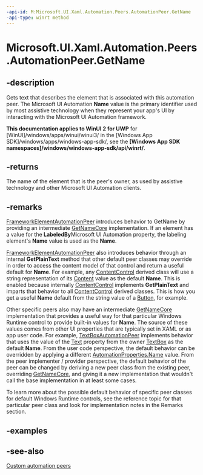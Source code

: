 ```yaml
---
-api-id: M:Microsoft.UI.Xaml.Automation.Peers.AutomationPeer.GetName
-api-type: winrt method
---
```


<!-- Method syntax
public string GetName()
-->

# Microsoft.UI.Xaml.Automation.Peers.AutomationPeer.GetName

## -description
Gets text that describes the element that is associated with this automation peer. The Microsoft UI Automation  **Name** value is the primary identifier used by most assistive technology when they represent your app's UI by interacting with the Microsoft UI Automation framework.

**This documentation applies to WinUI 2 for UWP** for [WinUI]/windows/apps/winui/winui3/ in the [Windows App SDK]/windows/apps/windows-app-sdk/, see the **[Windows App SDK namespaces]/windows/windows-app-sdk/api/winrt/**.

## -returns
The name of the element that is the peer's owner, as used by assistive technology and other Microsoft UI Automation clients.

## -remarks
[FrameworkElementAutomationPeer](frameworkelementautomationpeer.md) introduces behavior to GetName by providing an intermediate [GetNameCore](automationpeer_getnamecore_2066192858.md) implementation. If an element has a value for the **LabeledBy**Microsoft UI Automation property, the labeling element's **Name** value is used as the **Name**.

[FrameworkElementAutomationPeer](frameworkelementautomationpeer.md) also introduces behavior through an internal **GetPlainText** method that other default peer classes may override in order to access the content model of that control and return a useful default for **Name**. For example, any [ContentControl](../microsoft.ui.xaml.controls/contentcontrol.md) derived class will use a string representation of its [Content](../microsoft.ui.xaml.controls/contentcontrol_content.md) value as the default **Name**. This is enabled because internally [ContentControl](../microsoft.ui.xaml.controls/contentcontrol.md) implements **GetPlainText** and imparts that behavior to all [ContentControl](../microsoft.ui.xaml.controls/contentcontrol.md) derived classes. This is how you get a useful **Name** default from the string value of a [Button](../microsoft.ui.xaml.controls/button.md), for example.

Other specific peers also may have an intermediate [GetNameCore](automationpeer_getnamecore_2066192858.md) implementation that provides a useful way for that particular Windows Runtime control to provide built-in values for **Name**. The source of these values comes from other UI properties that are typically set in XAML or as app user code. For example, [TextBoxAutomationPeer](textboxautomationpeer.md) implements behavior that uses the value of the [Text](../microsoft.ui.xaml.controls/textbox_text.md) property from the owner [TextBox](../microsoft.ui.xaml.controls/textbox.md) as the default **Name**. From the user code perspective, the default behavior can be overridden by applying a different [AutomationProperties.Name](/windows/winui/api/microsoft.ui.xaml.automation.automationproperties#xaml-attached-properties) value. From the peer implementer / provider perspective, the default behavior of the peer can be changed by deriving a new peer class from the existing peer, overriding [GetNameCore](automationpeer_getnamecore_2066192858.md), and giving it a new implementation that wouldn't call the base implementation in at least some cases.

To learn more about the possible default behavior of specific peer classes for default Windows Runtime controls, see the reference topic for that particular peer class and look for implementation notes in the Remarks section.

## -examples

## -see-also
[Custom automation peers](/windows/uwp/accessibility/custom-automation-peers)
